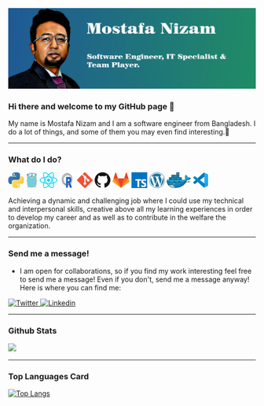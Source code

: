 <img src="/Github_banner.jpg" alt="banner"/>

### Hi there and welcome to my GitHub page 👋

My name is Mostafa Nizam  and I am a software engineer from Bangladesh. I do a lot of things, and some of them you may even find interesting.🤞

---

### What do I do?
<p>
  <a href="https://www.python.org/" title="Python"><img src="icons/python.png" /></a>
  <a href="https://golang.org/" title="Golang"><img src="icons/golang.png" /></a>
  <a href="https://reactjs.org/" title="React"><img src="icons/react.png" /></a>
  <a href="https://cran.r-project.org/" title="R"><img src="icons/r.png" /></a>
  <a href="https://git-scm.com/" title="Git"><img src="icons/git.png" /></a>
  <a href="https://github.com/" title="GitHub"><img src="icons/github.png" /></a>
  <a href="https://gitlab.com/" title="GitLab"><img src="icons/gitlab.png" /></a>
  <a href="https://www.typescriptlang.org/" title="TypeScript"><img src="icons/typescript.png" /></a>
  <a href="https://wordpress.org/" title="WordPress"><img src="icons/wordpress.png" /></a>
  <a href="https://www.docker.com/" title="Docker"><img src="icons/docker.png" /></a>
  <a href="https://code.visualstudio.com/" title="Visual Studio Code"><img src="icons/vscode.png" /></a>
  

</p>

<p>
  Achieving a dynamic and challenging job where I could use my technical and interpersonal skills, creative above all my learning experiences in order to develop my career and as well as to contribute in the welfare the organization. 
</p>

---

### Send me a message!
  
  - I am open for collaborations, so if you find my work interesting feel free to send me a message! Even if you don't, send me a message anyway! Here is where you can find me:
  
 <p>
<a href="https://twitter.com/mnb00754">
  <img
    alt="Twitter"
    src="https://img.shields.io/badge/Twitter-1DA1F2?logo=twitter&logoColor=white&style=for-the-badge"
  />
</a>
<a href="https://www.linkedin.com/in/mn754/">
  <img
    alt="Linkedin"
    src="https://img.shields.io/badge/linkedin-0077B5?logo=linkedin&logoColor=white&style=for-the-badge"
  />
</a>
</p>

---

### Github Stats

<img src="https://github-readme-stats.vercel.app/api?username=nizam754&count_private=true&title_color=FD9047&icon_color=FD9047&text_color=0C2233&custom_title=Aleks+Popovic's+GitHub+Stats&show_icons=true"/>

---

### Top Languages Card

[![Top Langs](https://github-readme-stats.vercel.app/api/top-langs/?username=nizam754)](https://github.com/anuraghazra/github-readme-stats)










